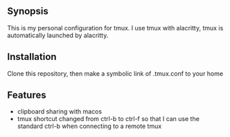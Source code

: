 ## Synopsis

This is my personal configuration for tmux. I use tmux with alacritty, tmux is automatically launched by alacritty.


## Installation

Clone this repository, then make a symbolic link of .tmux.conf to your home


## Features

* clipboard sharing with macos
* tmux shortcut changed from ctrl-b to ctrl-f so that I can use the standard ctrl-b when connecting to a remote tmux
